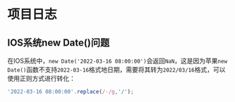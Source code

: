 # 项目日志

## IOS系统new Date()问题

在IOS系统中，```new Date('2022-03-16 08:00:00')```会返回```NaN```，这是因为苹果```new Date()```函数不支持```2022-03-16```格式地日期，需要将其转为```2022/03/16```格式，可以使用正则方式进行转化：

```javascript
'2022-03-16 08:00:00'.replace(/-/g,'/');
```




